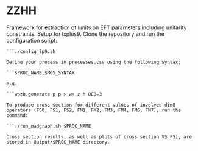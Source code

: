 # ZZHH

Framework for extraction of limits on EFT parameters including unitarity constraints. Setup for lxplus9.
Clone the repository and run the configuration script:

```git clone https://github.com/ZZHHmultiboson/ZZHH.git
```./config_lp9.sh

Define your process in processes.csv using the following syntax:

```$PROC_NAME,$MG5_SYNTAX

e.g.

```wpzh,generate p p > w+ z h QED=3

To produce cross section for different values of involved dim8 operators (FS0, FS1, FS2, FM1, FM2, FM3, FM4, FM5, FM7), run the command:

```./run_madgraph.sh $PROC_NAME

Cross section results, as well as plots of cross section VS FSi, are stored in Output/$PROC_NAME directory.